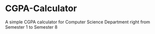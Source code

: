 # CGPA-Calculator
A simple CGPA calculator for Computer Science Department right from Semester 1 to Semester 8
